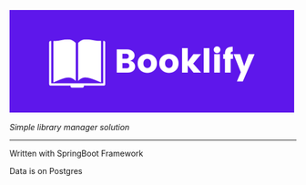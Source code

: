 ![MarineGEO circle logo](/src/main/resources/static/images/logo.png "MarineGEO logo")

*Simple library manager solution*

---

Written with SpringBoot Framework

Data is on Postgres
